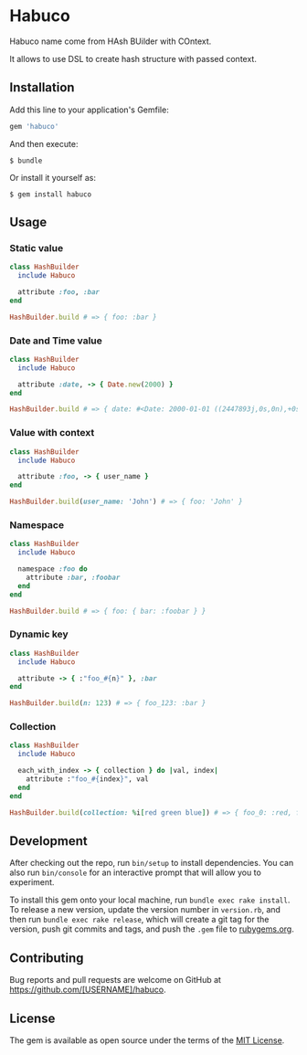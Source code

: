 # Habuco

Habuco name come from HAsh BUilder with COntext.

It allows to use DSL to create hash structure with passed context.

## Installation

Add this line to your application's Gemfile:

```ruby
gem 'habuco'
```

And then execute:

    $ bundle

Or install it yourself as:

    $ gem install habuco

## Usage

### Static value

```ruby
class HashBuilder
  include Habuco

  attribute :foo, :bar
end

HashBuilder.build # => { foo: :bar }
```

### Date and Time value

```ruby
class HashBuilder
  include Habuco

  attribute :date, -> { Date.new(2000) }
end

HashBuilder.build # => { date: #<Date: 2000-01-01 ((2447893j,0s,0n),+0s,2299161j)> }
```

### Value with context

```ruby
class HashBuilder
  include Habuco

  attribute :foo, -> { user_name }
end

HashBuilder.build(user_name: 'John') # => { foo: 'John' }
```

### Namespace

```ruby
class HashBuilder
  include Habuco

  namespace :foo do
    attribute :bar, :foobar
  end
end

HashBuilder.build # => { foo: { bar: :foobar } }
```

### Dynamic key

```ruby
class HashBuilder
  include Habuco

  attribute -> { :"foo_#{n}" }, :bar
end

HashBuilder.build(n: 123) # => { foo_123: :bar }
```

### Collection

```ruby
class HashBuilder
  include Habuco

  each_with_index -> { collection } do |val, index|
    attribute :"foo_#{index}", val
  end
end

HashBuilder.build(collection: %i[red green blue]) # => { foo_0: :red, foo_1: :green, foo_2: :blue }
```

## Development

After checking out the repo, run `bin/setup` to install dependencies. You can also run `bin/console` for an interactive prompt that will allow you to experiment.

To install this gem onto your local machine, run `bundle exec rake install`. To release a new version, update the version number in `version.rb`, and then run `bundle exec rake release`, which will create a git tag for the version, push git commits and tags, and push the `.gem` file to [rubygems.org](https://rubygems.org).

## Contributing

Bug reports and pull requests are welcome on GitHub at https://github.com/[USERNAME]/habuco.


## License

The gem is available as open source under the terms of the [MIT License](http://opensource.org/licenses/MIT).

